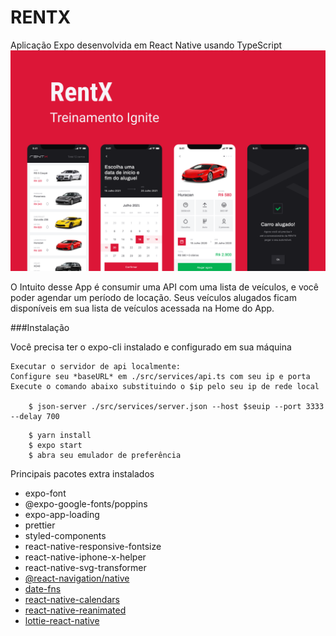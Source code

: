 # RENTX

Aplicação Expo desenvolvida em React Native usando TypeScript
![alt text](https://github.com/webstylus/rentx/blob/main/src/assets/images/cover.png?raw=true)

O Intuito desse App é consumir uma API com uma lista de veículos, e você poder agendar um período de locação.
Seus veículos alugados ficam disponíveis em sua lista de veículos acessada na Home do App.

###Instalação

Você precisa ter o expo-cli instalado e configurado em sua máquina

```
Executar o servidor de api localmente:
Configure seu *baseURL* em ./src/services/api.ts com seu ip e porta 
Execute o comando abaixo substituindo o $ip pelo seu ip de rede local

    $ json-server ./src/services/server.json --host $seuip --port 3333 --delay 700
```

```
    $ yarn install
    $ expo start
    $ abra seu emulador de preferência
```

Principais pacotes extra instalados
- expo-font
- @expo-google-fonts/poppins
- expo-app-loading
- prettier
- styled-components
- react-native-responsive-fontsize
- react-native-iphone-x-helper
- react-native-svg-transformer
- [@react-navigation/native](https://reactnavigation.org/)
- [date-fns](https://date-fns.org/)
- [react-native-calendars](https://github.com/wix/react-native-calendars)
- [react-native-reanimated](https://docs.expo.dev/versions/latest/sdk/reanimated/)
- [lottie-react-native](https://docs.expo.dev/versions/latest/sdk/lottie/)
